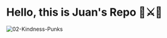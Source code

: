 # Hello, this is Juan's Repo 💖⚔️💚



![02-Kindness-Punks](https://github.com/naulari/naulari/assets/92957562/99aca836-1c89-4e12-90a6-20bed9b903f2)
